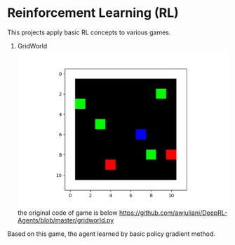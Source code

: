 # **Reinforcement Learning (RL)**

This projects apply basic RL concepts to various games.
1) GridWorld
![img GridWorld](/GridWorld.png)
the original code of game is below
https://github.com/awjuliani/DeepRL-Agents/blob/master/gridworld.py

Based on this game, the agent learned by basic policy gradient method.
